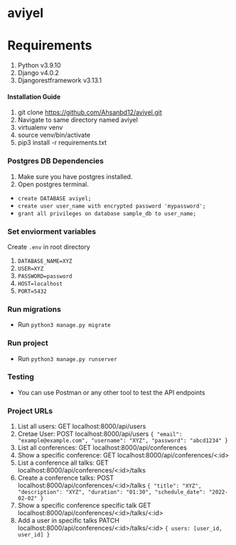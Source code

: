 # aviyel

# Requirements
1. Python v3.9.10
2. Django v4.0.2
3. Djangorestframework v3.13.1

#### Installation Guide
1. git clone https://github.com/Ahsanbd12/aviyel.git
2. Navigate to same directory named aviyel
3. virtualenv venv
4. source venv/bin/activate
5. pip3 install -r requirements.txt


### Postgres DB Dependencies
1. Make sure you have postgres installed.
2. Open postgres terminal.
  - `create DATABASE aviyel;`
  - `create user user_name with encrypted password 'mypassword';`
  - `grant all privileges on database sample_db to user_name;`

### Set enviorment variables
Create `.env` in root directory 
1. `DATABASE_NAME=XYZ`
2. `USER=XYZ`
3. `PASSWORD=password`
4. `HOST=localhost`
5. `PORT=5432`

### Run migrations
- Run `python3 manage.py migrate`

### Run project
- Run `python3 manage.py runserver`

### Testing
- You can use Postman or any other tool to test the API endpoints

### Project URLs 
1. List all users: GET localhost:8000/api/users 
2. Cretae User: POST localhost:8000/api/users `{ "email": "example@example.com", "username": "XYZ", "password": "abcd1234" }`
3. List all conferences: GET localhost:8000/api/conferences
4. Show a specific conference: GET localhost:8000/api/conferences/<:id>
5. List a conference all talks: GET localhost:8000/api/conferences/<:id>/talks
6. Create a conference talks: POST localhost:8000/api/conferences/<:id>/talks 
    `{ "title": "XYZ", "description": "XYZ", "duration": "01:30", "schedule_date": "2022-02-02" }`
8. Show a specific conference specific talk GET localhost:8000/api/conferences/<:id>/talks/<:id>
9. Add a user in specific talks PATCH localhost:8000/api/conferences/<:id>/talks/<:id> `{ users: [user_id, user_id] }`
